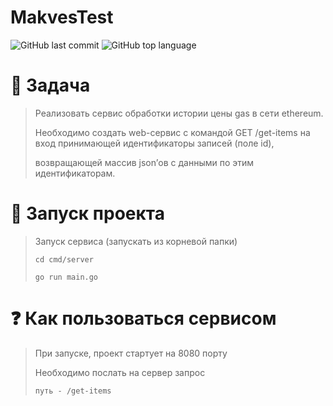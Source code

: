 # MakvesTest

![GitHub last commit](https://img.shields.io/github/last-commit/burmatovdd/MakvesTest?style=flat-square)
![GitHub top language](https://img.shields.io/github/languages/top/burmatovdd/MakvesTest?style=flat-square)

# :memo: Задача
> Реализовать сервис обработки истории цены gas в сети ethereum.
>
> Необходимо создать web-сервис с командой GET  /get-items на вход принимающей идентификаторы записей (поле id), 
>
> возвращающей массив json’ов c данными по этим идентификаторам.

# :rocket: Запуск проекта
> Запуск сервиса (запускать из корневой папки)
> 
> `cd cmd/server`
> 
> `go run main.go`

# :question: Как пользоваться сервисом
> При запуске, проект стартует на 8080 порту
>
> Необходимо послать на сервер запрос 
>
> `путь - /get-items`
